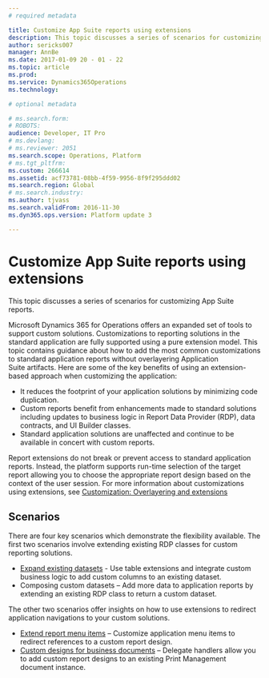 ```yaml
---
# required metadata

title: Customize App Suite reports using extensions
description: This topic discusses a series of scenarios for customizing App Suite reports.
author: sericks007
manager: AnnBe
ms.date: 2017-01-09 20 - 01 - 22
ms.topic: article
ms.prod: 
ms.service: Dynamics365Operations
ms.technology: 

# optional metadata

# ms.search.form: 
# ROBOTS: 
audience: Developer, IT Pro
# ms.devlang: 
# ms.reviewer: 2051
ms.search.scope: Operations, Platform
# ms.tgt_pltfrm: 
ms.custom: 266614
ms.assetid: acf73781-08bb-4f59-9956-8f9f295ddd02
ms.search.region: Global
# ms.search.industry: 
ms.author: tjvass
ms.search.validFrom: 2016-11-30
ms.dyn365.ops.version: Platform update 3

---
```


# Customize App Suite reports using extensions

This topic discusses a series of scenarios for customizing App Suite reports.

Microsoft Dynamics 365 for Operations offers an expanded set of tools to support custom solutions. Customizations to reporting solutions in the standard application are fully supported using a pure extension model. This topic contains guidance about how to add the most common customizations to standard application reports without overlayering Application Suite artifacts. Here are some of the key benefits of using an extension-based approach when customizing the application:

-   It reduces the footprint of your application solutions by minimizing code duplication.
-   Custom reports benefit from enhancements made to standard solutions including updates to business logic in Report Data Provider (RDP), data contracts, and UI Builder classes.
-   Standard application solutions are unaffected and continue to be available in concert with custom reports.

Report extensions do not break or prevent access to standard application reports. Instead, the platform supports run-time selection of the target report allowing you to choose the appropriate report design based on the context of the user session. For more information about customizations using extensions, see [Customization: Overlayering and extensions](..\extensibility\customization-overlayering-extensions.md)

## Scenarios
There are four key scenarios which demonstrate the flexibility available. The first two scenarios involve extending existing RDP classes for custom reporting solutions.

-   [Expand existing datasets](expand-app-suite-report-data-sets.md) - Use table extensions and integrate custom business logic to add custom columns to an existing dataset.
-   Composing custom datasets – Add more data to application reports by extending an existing RDP class to return a custom dataset.

The other two scenarios offer insights on how to use extensions to redirect application navigations to your custom solutions.

-   [Extend report menu items](extend-report-menu-items.md) – Customize application menu items to redirect references to a custom report design.
-   [Custom designs for business documents](custom-designs-business-docs.md) – Delegate handlers allow you to add custom report designs to an existing Print Management document instance.


